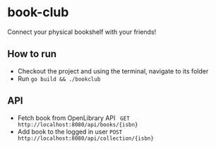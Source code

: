 # book-club
Connect your physical bookshelf with your friends!


## How to run
- Checkout the project and using the terminal, navigate to its folder
- Run `go build && ./bookclub`

## API

* Fetch book from OpenLibrary API ` GET http://localhost:8080/api/books/{isbn}`
* Add book to the logged in user `POST http://localhost:8080/api/collection/{isbn}`



